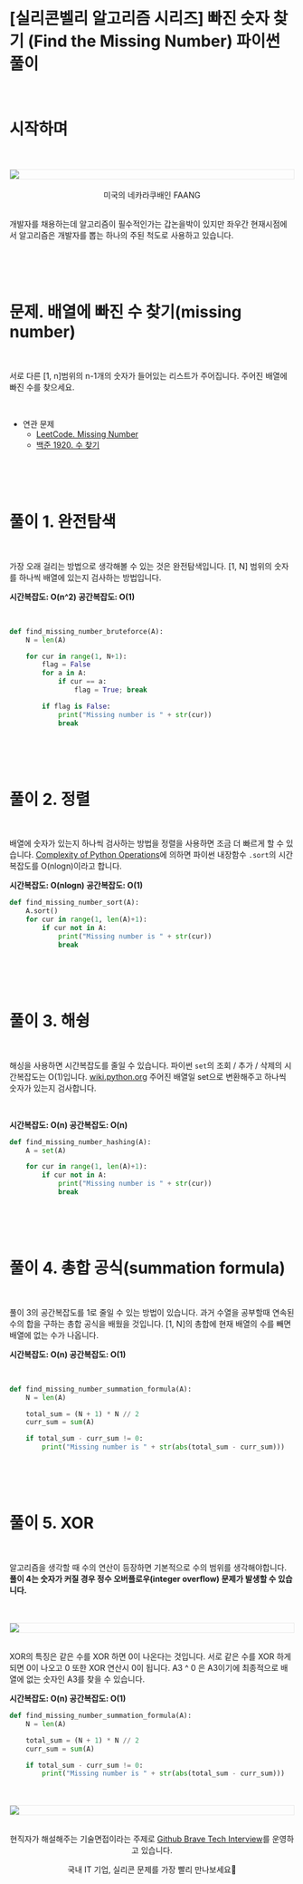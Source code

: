 # [실리콘벨리 알고리즘 시리즈] 빠진 숫자 찾기 (Find the Missing Number) 파이썬 풀이

<br />

# 시작하며

<br />
<br />
<img src="./img/cover.png?raw=true" align="center" style="display: block; margin: 0px auto; display: block; height: auto; border:1px solid #eaeaea; padding: 0px;" width="" >
<br />
<center> 미국의 네카라쿠배인 FAANG
</center>
<br />

개발자를 채용하는데 알고리즘이 필수적인가는 갑논을박이 있지만 좌우간 현재시점에서 알고리즘은 개발자를 뽑는 하나의 주된 척도로 사용하고 있습니다.

<br />
<br />
<br />

# 문제. 배열에 빠진 수 찾기(missing number)

<br />

서로 다른 [1, n]범위의 n-1개의 숫자가 들어있는 리스트가 주어집니다. 주어진 배열에 빠진 수를 찾으세요.

<br />

- 연관 문제
    - [LeetCode. Missing Number](https://leetcode.com/problems/missing-number/)
    - [백준 1920. 수 찾기](https://www.acmicpc.net/problem/1920)

<br />
<br />
<br />

# 풀이 1. 완전탐색

<br />

가장 오래 걸리는 방법으로 생각해볼 수 있는 것은 완전탐색입니다. [1, N] 범위의 숫자를 하나씩 배열에 있는지 검사하는 방법입니다.

__시간복잡도: O(n^2) 공간복잡도: O(1)__

<br />

```python
def find_missing_number_bruteforce(A):
    N = len(A)

    for cur in range(1, N+1):
        flag = False
        for a in A:
            if cur == a:
                flag = True; break

        if flag is False:
            print("Missing number is " + str(cur))
            break
```

<br />
<br />
<br />

# 풀이 2. 정렬

<br />

배열에 숫자가 있는지 하나씩 검사하는 방법을 정렬을 사용하면 조금 더 빠르게 할 수 있습니다. [Complexity of Python Operations](https://www.ics.uci.edu/~pattis/ICS-33/lectures/complexitypython.txt)에 의하면 파이썬 내장함수 `.sort`의 시간복잡도를 O(nlogn)이라고 합니다. 

__시간복잡도: O(nlogn) 공간복잡도: O(1)__

```python
def find_missing_number_sort(A):
    A.sort()
    for cur in range(1, len(A)+1):
        if cur not in A:
            print("Missing number is " + str(cur))
            break
```

<br />
<br />
<br />

# 풀이 3. 해슁

<br />

해싱을 사용하면 시간복잡도를 줄일 수 있습니다. 파이썬 `set`의 조회 / 추가 / 삭제의 시간복잡도는 O(1)입니다. [wiki.python.org](https://wiki.python.org/moin/TimeComplexity) 주어진 배열일 set으로 변환해주고 하나씩 숫자가 있는지 검사합니다.

<br />

__시간복잡도: O(n) 공간복잡도: O(n)__

```python
def find_missing_number_hashing(A):
    A = set(A)

    for cur in range(1, len(A)+1):
        if cur not in A:
            print("Missing number is " + str(cur))
            break
```

<br />
<br />
<br />

# 풀이 4. 총합 공식(summation formula)

<br />

풀이 3의 공간복잡도를 1로 줄일 수 있는 방법이 있습니다. 과거 수열을 공부할때 연속된 수의 합을 구하는 총합 공식을 배웠을 것입니다. [1, N]의 총합에 현재 배열의 수를 빼면 배열에 없는 수가 나옵니다.

__시간복잡도: O(n) 공간복잡도: O(1)__

<br />

```python
def find_missing_number_summation_formula(A):
    N = len(A)

    total_sum = (N + 1) * N // 2
    curr_sum = sum(A)

    if total_sum - curr_sum != 0:
        print("Missing number is " + str(abs(total_sum - curr_sum)))

```

<br />
<br />
<br />

# 풀이 5. XOR

<br />

알고리즘을 생각할 때 수의 연산이 등장하면 기본적으로 수의 범위를 생각해야합니다. __풀이 4는 숫자가 커질 경우 정수 오버플로우(integer overflow) 문제가 발생할 수 있습니다.__

<br />

<br />
<img src="./img/xor.png?raw=true" align="center" style="display: block; margin: 0px auto; display: block; height: auto; border:1px solid #eaeaea; padding: 0px;" width="" >
<br />

XOR의 특징은 같은 수를 XOR 하면 0이 나온다는 것입니다. 서로 같은 수를 XOR 하게 되면 0이 나오고 0 또한 XOR 연산시 0이 됩니다. A3 ^ 0 은 A3이기에 최종적으로 배열에 없는 숫자인 A3를 찾을 수 있습니다.

__시간복잡도: O(n) 공간복잡도: O(1)__


```python
def find_missing_number_summation_formula(A):
    N = len(A)

    total_sum = (N + 1) * N // 2
    curr_sum = sum(A)

    if total_sum - curr_sum != 0:
        print("Missing number is " + str(abs(total_sum - curr_sum)))

```

<br />
<br />
<img src="./img/bottom.png?raw=true" align="center" style="display: block; margin: 0px auto; display: block; height: auto; border:1px solid #eaeaea; padding: 0px;" width="" >
<br />
<center>

현직자가 해설해주는 기술면접이라는 주제로 [Github Brave Tech Interview](https://github.com/brave-people/brave-tech-interview)를 운영하고 있습니다.

국내 IT 기업, 실리콘 문제를 가장 빨리 만나보세요🚀

</center>

<br />
<br />
<br />
